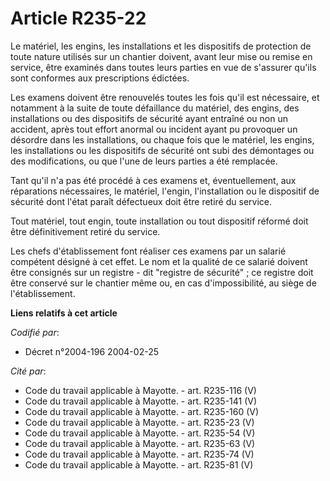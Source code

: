 # Article R235-22

Le matériel, les engins, les installations et les dispositifs de protection de toute nature utilisés sur un chantier doivent,
avant leur mise ou remise en service, être examinés dans toutes leurs parties en vue de s'assurer qu'ils sont conformes aux
prescriptions édictées.

Les examens doivent être renouvelés toutes les fois qu'il est nécessaire, et notamment à la suite de toute défaillance du
matériel, des engins, des installations ou des dispositifs de sécurité ayant entraîné ou non un accident, après tout effort
anormal ou incident ayant pu provoquer un désordre dans les installations, ou chaque fois que le matériel, les engins, les
installations ou les dispositifs de sécurité ont subi des démontages ou des modifications, ou que l'une de leurs parties a
été remplacée.

Tant qu'il n'a pas été procédé à ces examens et, éventuellement, aux réparations nécessaires, le matériel, l'engin,
l'installation ou le dispositif de sécurité dont l'état paraît défectueux doit être retiré du service.

Tout matériel, tout engin, toute installation ou tout dispositif réformé doit être définitivement retiré du service.

Les chefs d'établissement font réaliser ces examens par un salarié compétent désigné à cet effet. Le nom et la qualité de ce
salarié doivent être consignés sur un registre - dit "registre de sécurité" ; ce registre doit être conservé sur le chantier
même ou, en cas d'impossibilité, au siège de l'établissement.

**Liens relatifs à cet article**

_Codifié par_:

  - Décret n°2004-196 2004-02-25

_Cité par_:

  - Code du travail applicable à Mayotte. - art. R235-116 (V)
  - Code du travail applicable à Mayotte. - art. R235-141 (V)
  - Code du travail applicable à Mayotte. - art. R235-160 (V)
  - Code du travail applicable à Mayotte. - art. R235-23 (V)
  - Code du travail applicable à Mayotte. - art. R235-54 (V)
  - Code du travail applicable à Mayotte. - art. R235-63 (V)
  - Code du travail applicable à Mayotte. - art. R235-74 (V)
  - Code du travail applicable à Mayotte. - art. R235-81 (V)
